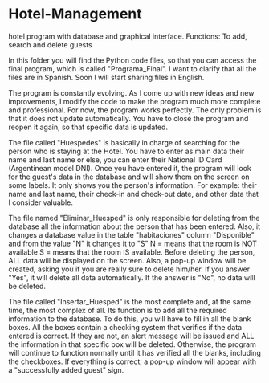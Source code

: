 # Hotel-Management
hotel program with database and graphical interface. Functions: To add, search and delete guests

In this folder you will find the Python code files, so that you can access the final program, which is called "Programa_Final". 
I want to clarify that all the files are in Spanish. Soon I will start sharing files in English. 

The program is constantly evolving. As I come up with new ideas and new improvements, I modify the code to make the program much more complete and professional.
For now, the program works perfectly. The only problem is that it does not update automatically. You have to close the program and reopen it again, so that specific data is updated. 




The file called "Huespedes" is basically in charge of searching for the person who is staying at the Hotel.
You have to enter as main data their name and last name or else, you can enter their National ID Card (Argentinean model DNI). Once you have entered it, the program will look for the guest's data in the database and will show them on the screen on some labels. 
It only shows you the person's information. For example: their name and last name, their check-in and check-out date, and other data that I consider valuable.


The file named "Eliminar_Huesped" is only responsible for deleting from the database all the information about the person that has been entered. 
Also, it changes a database value in the table "habitaciones" column "Disponible" and from the value "N" it changes it to "S" 
N = means that the room is NOT available 
S = means that the room IS available. 
Before deleting the person, ALL data will be displayed on the screen. Also, a pop-up window will be created, asking you if you are really sure to delete him/her. If you answer "Yes", it will delete all data automatically. If the answer is "No", no data will be deleted. 


The file called "Insertar_Huesped" is the most complete and, at the same time, the most complex of all. 
Its function is to add all the required information to the database. To do this, you will have to fill in all the blank boxes. 
All the boxes contain a checking system that verifies if the data entered is correct. If they are not, an alert message will be issued and ALL the information in that specific box will be deleted.  Otherwise, the program will continue to function normally until it has verified all the blanks, including the checkboxes. If everything is correct, a pop-up window will appear with a "successfully added guest" sign.
